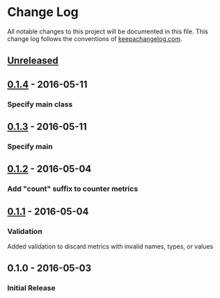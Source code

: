 # Change Log
All notable changes to this project will be documented in this file. This change log follows the conventions of [keepachangelog.com](http://keepachangelog.com/).

## [Unreleased]

## [0.1.4] - 2016-05-11
### Specify main class

## [0.1.3] - 2016-05-11
### Specify main

## [0.1.2] - 2016-05-04
### Add "count" suffix to counter metrics

## [0.1.1] - 2016-05-04
### Validation

Added validation to discard metrics with invalid names, types, or values

## 0.1.0 - 2016-05-03
### Initial Release

[Unreleased]: https://github.com/orgsync/metrics-statsd/compare/0.1.4...HEAD
[0.1.4]: https://github.com/orgsync/metrics-statsd/compare/0.1.3...0.1.4
[0.1.3]: https://github.com/orgsync/metrics-statsd/compare/0.1.2...0.1.4
[0.1.2]: https://github.com/orgsync/metrics-statsd/compare/0.1.1...0.1.2
[0.1.1]: https://github.com/orgsync/metrics-statsd/compare/0.1.0...0.1.1
